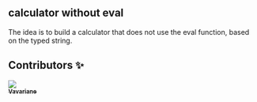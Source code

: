 ## calculator without eval

The idea is to build a calculator that does not use the eval function, based on the typed string.

## Contributors ✨

<div aling="center">
  <a href="https://github.com/vavarine" rel="nofollow" target="_blanck">
    <img src="https://avatars.githubusercontent.com/vavarine?size=150"><img>
    </br>
    <sub><b>Vavariane</b></sub>
  </a>
</div>

